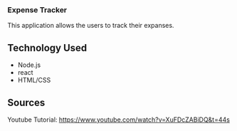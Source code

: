 ### Expense Tracker
This application allows the users to track their expanses. 

## Technology Used
- Node.js
- react
- HTML/CSS

## Sources
Youtube Tutorial: https://www.youtube.com/watch?v=XuFDcZABiDQ&t=44s